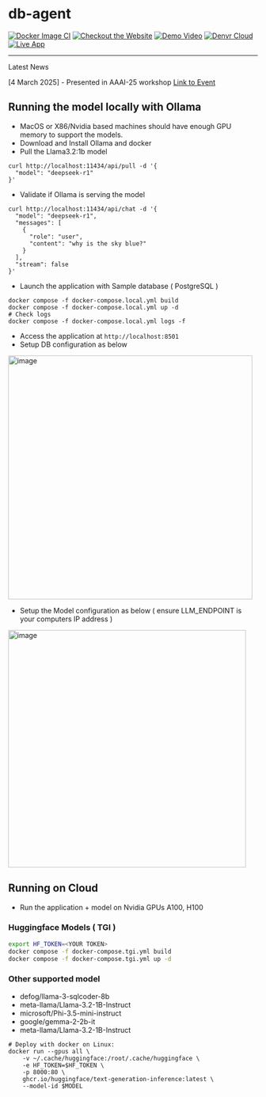 # db-agent

[![Docker Image CI](https://github.com/db-agent/db-agent/actions/workflows/docker-image.yml/badge.svg)](https://github.com/db-agent/db-agent/actions/workflows/docker-image.yml)
[![Checkout the Website](https://img.shields.io/badge/Visit-Our%20Website-brightgreen)](https://www.db-agent.com)
[![Demo Video](https://img.shields.io/badge/Visit-Our%20Demo-red)](https://youtu.be/tt0oTIrY260)
[![Denvr Cloud](https://img.shields.io/badge/Deploy%20On-Denvr%20Cloud-brightgreen)](https://console.cloud.denvrdata.com/account/login)
[![Live App](https://img.shields.io/badge/Live-App-brightgreen)](https://db-agent.streamlit.app/)

---
Latest News

[4 March 2025] - Presented in AAAI-25 workshop [Link to Event](https://the-ai-alliance.github.io/AAAI-25-Workshop-on-Open-Source-AI-for-Mainstream-Use/program/)

## Running the model locally with Ollama

- MacOS or X86/Nvidia based machines should have enough GPU memory to support the models.
- Download and Install Ollama and docker
- Pull the Llama3.2:1b model

```
curl http://localhost:11434/api/pull -d '{
  "model": "deepseek-r1"
}'
```

- Validate if Ollama is serving the model

```
curl http://localhost:11434/api/chat -d '{
  "model": "deepseek-r1",
  "messages": [
    {
      "role": "user",
      "content": "why is the sky blue?"
    }
  ],
  "stream": false
}'
```

- Launch the application with Sample database ( PostgreSQL )

```
docker compose -f docker-compose.local.yml build
docker compose -f docker-compose.local.yml up -d
# Check logs
docker compose -f docker-compose.local.yml logs -f

```
- Access the application at `http://localhost:8501`
- Setup DB configuration as below

<img width="493" alt="image" src="https://github.com/user-attachments/assets/490e5469-e299-471b-8c9c-fa0e002f2bb6">

- Setup the Model configuration as below ( ensure LLM_ENDPOINT is your computers IP address )
<img width="480" alt="image" src="https://github.com/user-attachments/assets/d7b6e8c0-85e5-4b17-954a-3b79187d5c95">


## Running on Cloud

- Run the application + model on Nvidia GPUs A100, H100

### Huggingface Models ( TGI )

```bash
export HF_TOKEN=<YOUR TOKEN>
docker compose -f docker-compose.tgi.yml build
docker compose -f docker-compose.tgi.yml up -d
```

### Other supported model
- defog/llama-3-sqlcoder-8b
- meta-llama/Llama-3.2-1B-Instruct
- microsoft/Phi-3.5-mini-instruct
- google/gemma-2-2b-it
- meta-llama/Llama-3.2-1B-Instruct

```
# Deploy with docker on Linux:
docker run --gpus all \
	-v ~/.cache/huggingface:/root/.cache/huggingface \
 	-e HF_TOKEN=$HF_TOKEN \
	-p 8000:80 \
	ghcr.io/huggingface/text-generation-inference:latest \
	--model-id $MODEL
```













